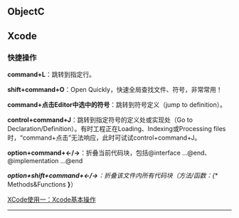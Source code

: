## ObjectC









## Xcode

### 快捷操作

**command+L**：跳转到指定行。

**shift+command+O**：Open Quickly，快速全局查找文件、符号，非常常用！

**command+点击Editor中选中的符号**：跳转到符号定义（jump to definition）。

**control+command+J**：跳转到指定符号的定义处或实现处（Go to Declaration/Definition）。有时工程正在Loading、Indexing或Processing files时，“command+点击”无法响应，此时可试试control+command+J。

**option+command+←/→**：折叠当前代码块，包括@interface …@end、@implementation …@end

***option+shift+command+←/→**：折叠该文件内所有代码块（方法/函数：**{** Methods&Functions **}**）

[XCode使用一：Xcode基本操作](https://blog.csdn.net/phunxm/article/details/17044337)

***

